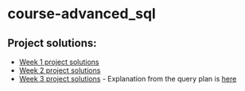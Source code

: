 # course-advanced_sql

## Project solutions:
- [Week 1 project solutions](./project_files/week_1/)
- [Week 2 project solutions](./project_files/week_2/)
- [Week 3 project solutions](./project_files/week_3/) - Explanation from the query plan is [here](./project_files/week_3/query_plan_description.md)

